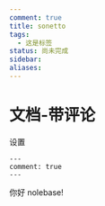 ```yaml
---
comment: true
title: sonetto
tags:
  - 这是标签
status: 尚未完成
sidebar: 
aliases:
---
```


# 文档-带评论

设置
```
---
comment: true
---
```

你好 nolebase!